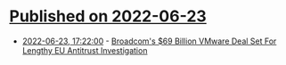 # [Published on 2022-06-23](index.md)

* [2022-06-23, 17:22:00](https://slashdot.org/story/22/06/23/176247/broadcoms-69-billion-vmware-deal-set-for-lengthy-eu-antitrust-investigation?utm_source=rss1.0mainlinkanon&utm_medium=feed) - [Broadcom's $69 Billion VMware Deal Set For Lengthy EU Antitrust Investigation](https://slashdot.org/story/22/06/23/176247/broadcoms-69-billion-vmware-deal-set-for-lengthy-eu-antitrust-investigation?utm_source=rss1.0mainlinkanon&utm_medium=feed)

